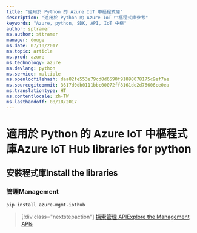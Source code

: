 ```yaml
---
title: "適用於 Python 的 Azure IoT 中樞程式庫"
description: "適用於 Python 的 Azure IoT 中樞程式庫參考"
keywords: "Azure, python, SDK, API, IoT 中樞"
author: sptramer
ms.author: sttramer
manager: douge
ms.date: 07/10/2017
ms.topic: article
ms.prod: azure
ms.technology: azure
ms.devlang: python
ms.service: multiple
ms.openlocfilehash: daa82fe553e79cd8d6590f91898078175c9ef7ae
ms.sourcegitcommit: 3617d0db0111bbc00072ff8161de2d76606ce0ea
ms.translationtype: HT
ms.contentlocale: zh-TW
ms.lasthandoff: 08/18/2017
---
```

# <a name="azure-iot-hub-libraries-for-python"></a><span data-ttu-id="05d22-104">適用於 Python 的 Azure IoT 中樞程式庫</span><span class="sxs-lookup"><span data-stu-id="05d22-104">Azure IoT Hub libraries for python</span></span>

## <a name="install-the-libraries"></a><span data-ttu-id="05d22-105">安裝程式庫</span><span class="sxs-lookup"><span data-stu-id="05d22-105">Install the libraries</span></span>


### <a name="management"></a><span data-ttu-id="05d22-106">管理</span><span class="sxs-lookup"><span data-stu-id="05d22-106">Management</span></span>

```bash
pip install azure-mgmt-iothub
```
> [!div class="nextstepaction"]
> [<span data-ttu-id="05d22-107">探索管理 API</span><span class="sxs-lookup"><span data-stu-id="05d22-107">Explore the Management APIs</span></span>](/python/api/overview/azure/iot/managementlibrary)